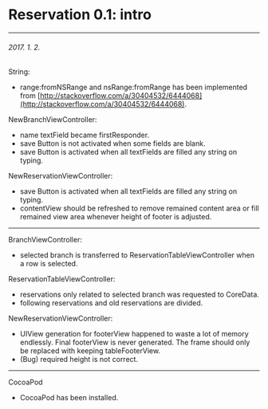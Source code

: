 
# Reservation 0.1: intro
---

###### 2017. 1. 2.

String:

* range:fromNSRange and nsRange:fromRange has been implemented from [http://stackoverflow.com/a/30404532/6444068](http://stackoverflow.com/a/30404532/6444068).

NewBranchViewController:

* name textField became firstResponder.
* save Button is not activated when some fields are blank.
* save Button is activated when all textFields are filled any string on typing.

NewReservationViewController:

* save Button is activated when all textFields are filled any string on typing.
* contentView should be refreshed to remove remained content area or fill remained view area whenever height of footer is adjusted.

---

BranchViewController:

* selected branch is transferred to ReservationTableViewController when a row is selected.

ReservationTableViewController:

* reservations only related to selected branch was requested to CoreData.
* following reservations and old reservations are divided.

NewReservationViewController:

* UIView generation for footerView happened to waste a lot of memory endlessly. Final footerView is never generated. The frame should only be replaced with keeping tableFooterView.
* (Bug) required height is not correct. 

---

CocoaPod

* CocoaPod has been installed.
